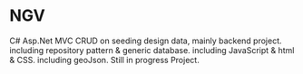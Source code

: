 # NGV
C# Asp.Net MVC CRUD on seeding design data, mainly backend project.
including repository pattern & generic database.
including JavaScript & html & CSS.
including geoJson.
Still in progress Project.
